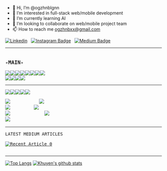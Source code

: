 - 👋 Hi, I’m @ogzhnblgnn
- 👀 I’m interested in full-stack web/mobile development 
- 🌱 I’m currently learning AI
- 💞️ I’m looking to collaborate on web/mobile project team 
- 📫 How to reach me ogzhnbxx@gmail.com





[![Linkedin](https://img.shields.io/badge/LinkedIn-0077B5?style=for-the-badge&logo=linkedin&logoColor=white)](https://www.linkedin.com/in/ogzhnblgnn/)
&nbsp;
[![Instagram Badge](https://img.shields.io/badge/Instagram-E4405F?style=for-the-badge&logo=instagram&logoColor=white)](https://www.instagram.com/ogzhnblgnn/) 
&nbsp;
[![Medium Badge](https://img.shields.io/badge/Medium-12100E?style=for-the-badge&logo=medium&logoColor=white)](https://oguzhanbilgin.medium.com) 


----------------------------------------------------------------------------
<pre><h3>-MAIN-</h3><img src="https://img.shields.io/badge/iOS-000000?style=for-the-badge&logo=ios&logoColor=white" /><img src="https://img.shields.io/badge/Android-3DDC84?style=for-the-badge&logo=android&logoColor=white"/><img src="https://img.shields.io/badge/JavaScript-F7DF1E?style=for-the-badge&logo=javascript&logoColor=black"/><img src="https://img.shields.io/badge/React-20232A?style=for-the-badge&logo=react&logoColor=61DAFB"/><img src="https://img.shields.io/badge/React_Native-20232A?style=for-the-badge&logo=react&logoColor=61DAFB"/><img src="https://img.shields.io/badge/Redux-593D88?style=for-the-badge&logo=redux&logoColor=white" /><img src="https://img.shields.io/badge/CSS3-1572B6?style=for-the-badge&logo=css3&logoColor=white" /><img src="https://img.shields.io/badge/HTML5-E34F26?style=for-the-badge&logo=html5&logoColor=white" />
<img src="https://img.shields.io/badge/Bootstrap-563D7C?style=for-the-badge&logo=bootstrap&logoColor=white"/><img src="https://img.shields.io/badge/MongoDB-4EA94B?style=for-the-badge&logo=mongodb&logoColor=white" /><img src="https://img.shields.io/badge/Node.js-43853D?style=for-the-badge&logo=node.js&logoColor=white"/><img src="https://img.shields.io/badge/Express.js-404D59?style=for-the-badge"/>
</pre>

 ---------------------
 
<pre><img src="https://img.shields.io/badge/MySQL-00000F?style=for-the-badge&logo=mysql&logoColor=white" /><img src="https://img.shields.io/badge/PHP-777BB4?style=for-the-badge&logo=php&logoColor=white" /><img src="https://img.shields.io/badge/dart-%230175C2.svg?style=for-the-badge&logo=dart&logoColor=white" /><img src="https://img.shields.io/badge/Flutter-02569B?style=for-the-badge&logo=flutter&logoColor=white" /><img src="https://img.shields.io/badge/Swift-FA7343?style=for-the-badge&logo=swift&logoColor=white" />
</pre>

<pre>
<img src="https://img.shields.io/badge/mac%20os-000000?style=for-the-badge&logo=macos&logoColor=F0F0F0" />           <img src="https://img.shields.io/badge/Apple-MacBook_Pro-999999?style=for-the-badge&logo=apple&logoColor=white" />
<img src="https://img.shields.io/badge/Windows-0078D6?style=for-the-badge&logo=windows&logoColor=white" />         <img src="https://img.shields.io/badge/Apple-MacBook_Air-999999?style=for-the-badge&logo=apple&logoColor=white" />
<img src="https://img.shields.io/badge/Kali-268BEE?style=for-the-badge&logo=kalilinux&logoColor=white" />             <img src="https://img.shields.io/badge/Windows-Monster_ABRA-0078D6?style=for-the-badge&logo=windows&logoColor=white" />
<img src="https://img.shields.io/badge/Red%20Hat-EE0000?style=for-the-badge&logo=redhat&logoColor=white" />  
</pre>
----------------------------------------------------------------------------
<pre>
LATEST MEDIUM ARTICLES

<a target="_blank" href="https://github-readme-medium-recent-article.vercel.app/medium/@oguzhanbilgin/0"><img src="https://github-readme-medium-recent-article.vercel.app/medium/@oguzhanbilgin/0" alt="Recent Article 0">

</pre>
----------------------------------------------------------------------------

[![Top Langs](https://github-readme-stats.vercel.app/api/top-langs/?username=ogzhnblgnn)](https://github.com/ogzhnblgnn/github-readme-stats)
[![Khuyen's github stats](https://github-readme-stats.vercel.app/api?username=ogzhnblgnn&count_private=true&show_icons=true&theme=radical&hide_rank=false)](https://github.com/oguzhnblgnn/github-readme-stats)



<!---
ogzhnbxx/ogzhnbxx is a ✨ special ✨ repository because its `README.md` (this file) appears on your GitHub profile.
You can click the Preview link to take a look at your changes.
--->
